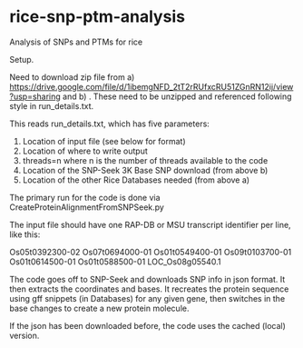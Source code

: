 # rice-snp-ptm-analysis
Analysis of SNPs and PTMs for rice

Setup.

Need to download zip file from a) https://drive.google.com/file/d/1ibemgNFD_2tT2rRUfxcRU51ZGnRN12ij/view?usp=sharing and
b) 
. 
These need to be unzipped and referenced following style in run_details.txt.

This reads run_details.txt, which has five parameters:
1. Location of input file (see below for format)
2. Location of where to write output
3. threads=n where n is the number of threads available to the code
4. Location of the SNP-Seek 3K Base SNP download (from above b)
5. Location of the other Rice Databases needed (from above a)

The primary run for the code is done via CreateProteinAlignmentFromSNPSeek.py

The input file should have one RAP-DB or MSU transcript identifier per line, like this:


Os05t0392300-02
Os07t0694000-01
Os01t0549400-01
Os09t0103700-01
Os01t0614500-01
Os01t0588500-01
LOC_Os08g05540.1


The code goes off to SNP-Seek and downloads SNP info in json format. It then extracts the coordinates and bases. It recreates the protein sequence using gff snippets (in Databases) for any given gene, then switches in the base changes to create a new protein molecule.

If the json has been downloaded before, the code uses the cached (local) version.